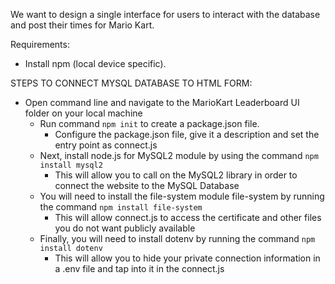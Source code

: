 We want to design a single interface for users to interact with the database and post their times for Mario Kart.

Requirements:

- Install npm (local device specific).

STEPS TO CONNECT MYSQL DATABASE TO HTML FORM:
- Open command line and navigate to the MarioKart Leaderboard UI folder on your local machine
  - Run command `npm init` to create a package.json file.
    - Configure the package.json file, give it a description and set the entry point as connect.js
  - Next, install node.js for MySQL2 module by using the command `npm install mysql2` 
    - This will allow you to call on the MySQL2 library in order to connect the website to the MySQL Database
  - You will need to install the file-system module file-system by running the command `npm install file-system`
    - This will allow  connect.js to access the certificate and other files you do not want publicly available
  - Finally, you will need to install dotenv by running the command `npm install dotenv`
    - This will allow you to hide your private connection information in a .env file and tap into it in the connect.js